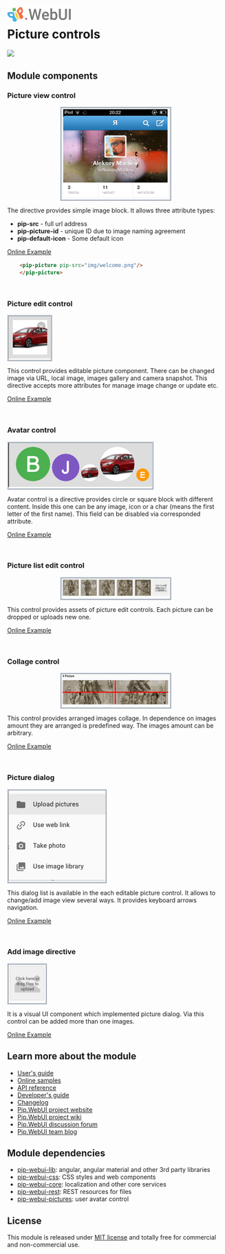 # <img src="https://github.com/pip-webui/pip-webui/blob/master/doc/Logo.png" alt="Pip.WebUI Logo" style="max-width:30%"> <br/> Picture controls

![](https://img.shields.io/badge/license-MIT-blue.svg)

## <a name="components"></a>Module components

### <a name="picture_view"></a>Picture view control
<a href="doc/images/img-picture-simple.png" style="border: 3px ridge #c8d2df; width: 50%; margin: auto; display: block">
    <img src="doc/images/img-picture-simple.png"/>
</a>

The directive provides simple image block. It allows three attribute types:
* **pip-src** - full url address
* **pip-picture-id** - unique ID due to image naming agreement
* **pip-default-icon** - Some default icon

[Online Example](http://webui.pipdevs.com/pip-webui-entry/index.html#/signin)

```html
    <pip-picture pip-src="img/welcome.png"/>
    </pip-picture>
```

<br/>

### <a name="picture_edit"></a>Picture edit control
<a href="doc/images/img-picture-edit-control.png" style="border: 3px ridge #c8d2df; margin: auto; display: inline-block">
    <img src="doc/images/img-picture-edit-control.png"/>
</a>

This control provides editable picture component. There can be changed image via URL, local image, images gallery and camera snapshot.
This directive accepts more attributes for manage image change or update etc.


[Online Example](http://webui.pipdevs.com/pip-webui-pictures/index.html#/picture)

<br/>


### <a name="avatar"></a>Avatar control
<a href="doc/images/img-avatar-control.png" style="border: 3px ridge #c8d2df; margin: auto; display: inline-block">
    <img src="doc/images/img-avatar-control.png"/>
</a>

Avatar control is a directive provides circle or square block with different content. Inside this one can be any image, icon or a char
(means the first letter of the first name). This field can be disabled via corresponded attribute.

[Online Example](http://webui.pipdevs.com/pip-webui-pictures/index.html#/avatar)

<br/>

### <a name="picture_list_edit"></a>Picture list edit control
<a href="doc/images/img-picture-list-edit.png" style="border: 3px ridge #c8d2df; width: 50%; margin: auto; display: block">
    <img src="doc/images/img-picture-list-edit.png"/>
</a>

This control provides assets of picture edit controls. Each picture can be dropped or uploads new one.

[Online Example](http://webui.pipdevs.com/pip-webui-pictures/index.html#/pictures)


<br/>

### <a name="collage"></a>Collage control
<a href="doc/images/img-picture-collage.png" style="border: 3px ridge #c8d2df; width: 50%; margin: auto; display: block">
    <img src="doc/images/img-picture-collage.png"/>
</a>

This control provides arranged images collage. In dependence on images amount they are arranged is predefined way.
The images amount can be arbitrary.


[Online Example](http://webui.pipdevs.com/pip-webui-pictures/index.html#/collage)

<br/>

### <a name="picture_dialog"></a>Picture dialog
<a href="doc/images/img-picture-dialog.png" style="border: 3px ridge #c8d2df; margin: auto; display: inline-block">
    <img src="doc/images/img-picture-dialog.png"/>
</a>

This dialog list is available in the each editable picture control. It allows to change/add image view several ways. It
provides keyboard arrows navigation.

[Online Example](http://webui.pipdevs.com/pip-webui-pictures/index.html#/picture)

<br/>

### <a name="add_image_directive"></a>Add image directive
<a href="doc/images/img-add-image-directive.png" style="border: 3px ridge #c8d2df; margin: auto; display: inline-block">
    <img src="doc/images/img-add-image-directive.png"/>
</a>

It is a visual UI component which implemented picture dialog. Via this control can be added more than one images.

[Online Example](http://webui.pipdevs.com/pip-webui-pictures/index.html#/picture)


## Learn more about the module

- [User's guide](doc/UsersGuide.md)
- [Online samples](http://webui.pipdevs.com/pip-webui-pictures/index.html)
- [API reference](http://webui-api.pipdevs.com/pip-webui-pictures/index.html)
- [Developer's guide](doc/DevelopersGuide.md)
- [Changelog](CHANGELOG.md)
- [Pip.WebUI project website](http://www.pipwebui.org)
- [Pip.WebUI project wiki](https://github.com/pip-webui/pip-webui/wiki)
- [Pip.WebUI discussion forum](https://groups.google.com/forum/#!forum/pip-webui)
- [Pip.WebUI team blog](https://pip-webui.blogspot.com/)

## <a name="dependencies"></a>Module dependencies

* [pip-webui-lib](https://github.com/pip-webui/pip-webui-lib): angular, angular material and other 3rd party libraries
* [pip-webui-css](https://github.com/pip-webui/pip-webui-css): CSS styles and web components
* [pip-webui-core](https://github.com/pip-webui/pip-webui-core): localization and other core services
* [pip-webui-rest](https://github.com/pip-webui/pip-webui-rest): REST resources for files
* [pip-webui-pictures](https://github.com/pip-webui/pip-webui-pictures): user avatar control

## <a name="license"></a>License

This module is released under [MIT license](License) and totally free for commercial and non-commercial use.
